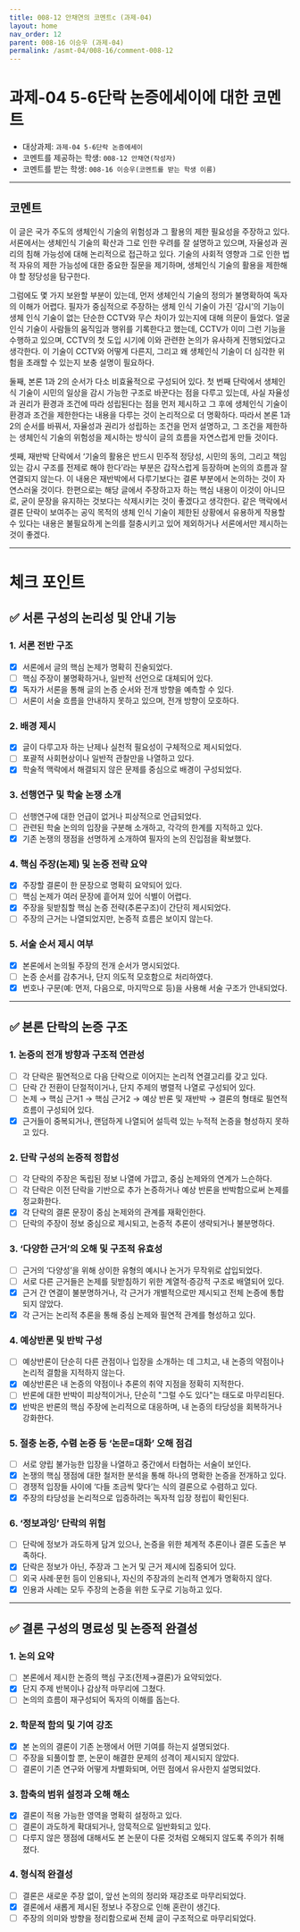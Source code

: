 ```yaml
---
title: 008-12 안채연의 코멘트c (과제-04) 
layout: home
nav_order: 12
parent: 008-16 이승우 (과제-04)
permalink: /asmt-04/008-16/comment-008-12
---
```


# 과제-04 5-6단락 논증에세이에 대한 코멘트

- 대상과제: `과제-04 5-6단락 논증에세이`
- 코멘트를 제공하는 학생: `008-12 안채연(작성자)` 
- 코멘트를 받는 학생: `008-16 이승우(코멘트를 받는 학생 이름)` 

---

## 코멘트

이 글은 국가 주도의 생체인식 기술의 위험성과 그 활용의 제한 필요성을 주장하고 있다. 서론에서는 생체인식 기술의 확산과 그로 인한 우려를 잘 설명하고 있으며, 자율성과 권리의 침해 가능성에 대해 논리적으로 접근하고 있다. 기술의 사회적 영향과 그로 인한 법적 자유의 제한 가능성에 대한 중요한 질문을 제기하며, 생체인식 기술의 활용을 제한해야 할 정당성을 탐구한다.

그럼에도 몇 가지 보완할 부분이 있는데, 먼저 생체인식 기술의 정의가 불명확하여 독자의 이해가 어렵다. 필자가 중심적으로 주장하는 생체 인식 기술이 가진 ‘감시’의 기능이 생체 인식 기술이 없는 단순한 CCTV와 무슨 차이가 있는지에 대해 의문이 들었다.  얼굴 인식 기술이 사람들의 움직임과 행위를 기록한다고 했는데, CCTV가 이미 그런 기능을 수행하고 있으며, CCTV의 첫 도입 시기에 이와 관련한 논의가 유사하게 진행되었다고 생각한다. 이 기술이 CCTV와 어떻게 다른지, 그리고 왜 생체인식 기술이 더 심각한 위험을 초래할 수 있는지 보충 설명이 필요하다. 

둘째, 본론 1과 2의 순서가 다소 비효율적으로 구성되어 있다. 첫 번째 단락에서 생체인식 기술이 시민의 일상을 감시 가능한 구조로 바꾼다는 점을 다루고 있는데, 사실 자율성과 권리가 환경과 조건에 따라 성립된다는 점을 먼저 제시하고 그 후에 생체인식 기술이 환경과 조건을 제한한다는 내용을 다루는 것이 논리적으로 더 명확하다. 따라서 본론 1과 2의 순서를 바꿔서, 자율성과 권리가 성립하는 조건을 먼저 설명하고, 그 조건을 제한하는 생체인식 기술의 위험성을 제시하는 방식이 글의 흐름을 자연스럽게 만들 것이다.

셋째, 재반박 단락에서 ‘기술의 활용은 반드시 민주적 정당성, 시민의 동의, 그리고 책임 있는 감시 구조를 전제로 해야 한다’라는 부분은 갑작스럽게 등장하며 논의의 흐름과 잘 연결되지 않는다. 이 내용은 재반박에서 다루기보다는 결론 부분에서 논의하는 것이 자연스러울 것이다. 한편으로는 해당 글에서 주장하고자 하는 핵심 내용이 이것이 아니므로, 굳이 문장을 유지하는 것보다는 삭제시키는 것이 좋겠다고 생각한다. 같은 맥락에서 결론 단락이 보여주는 공익 목적의 생체 인식 기술이 제한된 상황에서 유용하게 작용할 수 있다는 내용은 불필요하게 논의를 절충시키고 있어 제외하거나 서론에서만 제시하는 것이 좋겠다.

---

# 체크 포인트

## ✅ 서론 구성의 논리성 및 안내 기능

### **1. 서론 전반 구조**
- [x] 서론에서 글의 핵심 논제가 명확히 진술되었다.  
- [ ] 핵심 주장이 불명확하거나, 일반적 선언으로 대체되어 있다.  
- [x] 독자가 서론을 통해 글의 논증 순서와 전개 방향을 예측할 수 있다.  
- [ ] 서론이 서술 흐름을 안내하지 못하고 있으며, 전개 방향이 모호하다.

### **2. 배경 제시**
- [x] 글이 다루고자 하는 난제나 실천적 필요성이 구체적으로 제시되었다.  
- [ ] 포괄적 사회현상이나 일반적 관찰만을 나열하고 있다.  
- [x] 학술적 맥락에서 해결되지 않은 문제를 중심으로 배경이 구성되었다.

### **3. 선행연구 및 학술 논쟁 소개**
- [ ] 선행연구에 대한 언급이 없거나 피상적으로 언급되었다.  
- [ ] 관련된 학술 논의의 입장을 구분해 소개하고, 각각의 한계를 지적하고 있다.  
- [x] 기존 논쟁의 쟁점을 선명하게 소개하여 필자의 논의 진입점을 확보했다.

### **4. 핵심 주장(논제) 및 논증 전략 요약**
- [x] 주장할 결론이 한 문장으로 명확히 요약되어 있다.  
- [ ] 핵심 논제가 여러 문장에 흩어져 있어 식별이 어렵다.  
- [x] 주장을 뒷받침할 핵심 논증 전략(추론구조)이 간단히 제시되었다.  
- [ ] 주장의 근거는 나열되었지만, 논증적 흐름은 보이지 않는다.

### **5. 서술 순서 제시 여부**
- [x] 본론에서 논의될 주장의 전개 순서가 명시되었다.  
- [ ] 논증 순서를 감추거나, 단지 의도적 모호함으로 처리하였다.  
- [x] 번호나 구문(예: 먼저, 다음으로, 마지막으로 등)을 사용해 서술 구조가 안내되었다.

---

## ✅ 본론 단락의 논증 구조 

### **1. 논증의 전개 방향과 구조적 연관성**
- [ ] 각 단락은 필연적으로 다음 단락으로 이어지는 논리적 연결고리를 갖고 있다.  
- [ ] 단락 간 전환이 단절적이거나, 단지 주제의 병렬적 나열로 구성되어 있다.  
- [ ] 논제 → 핵심 근거1 → 핵심 근거2 → 예상 반론 및 재반박 → 결론의 형태로 필연적 흐름이 구성되어 있다.  
- [x] 근거들이 중복되거나, 랜덤하게 나열되어 설득력 있는 누적적 논증을 형성하지 못하고 있다.  

### **2. 단락 구성의 논증적 정합성**
- [ ] 각 단락의 주장은 독립된 정보 나열에 가깝고, 중심 논제와의 연계가 느슨하다.  
- [ ] 각 단락은 이전 단락을 기반으로 추가 논증하거나 예상 반론을 반박함으로써 논제를 정교화한다.  
- [x] 각 단락의 결론 문장이 중심 논제와의 관계를 재확인한다.  
- [ ] 단락의 주장이 정보 중심으로 제시되고, 논증적 추론이 생략되거나 불분명하다.

### **3. ‘다양한 근거’의 오해 및 구조적 유효성**
- [ ] 근거의 ‘다양성’을 위해 상이한 유형의 예시나 논거가 무작위로 삽입되었다.  
- [ ] 서로 다른 근거들은 논제를 뒷받침하기 위한 계열적·증강적 구조로 배열되어 있다.  
- [x] 근거 간 연결이 불분명하거나, 각 근거가 개별적으로만 제시되고 전체 논증에 통합되지 않았다.  
- [x] 각 근거는 논리적 추론을 통해 중심 논제와 필연적 관계를 형성하고 있다.

### **4. 예상반론 및 반박 구성**
- [ ] 예상반론이 단순히 다른 관점이나 입장을 소개하는 데 그치고, 내 논증의 약점이나 논리적 결함을 지적하지 않는다.  
- [x] 예상반론은 내 논증의 약점이나 추론의 취약 지점을 정확히 지적한다.  
- [ ] 반론에 대한 반박이 피상적이거나, 단순히 "그럴 수도 있다"는 태도로 마무리된다.  
- [x] 반박은 반론의 핵심 주장에 논리적으로 대응하며, 내 논증의 타당성을 회복하거나 강화한다.  

### **5. 절충 논증, 수렴 논증 등 ‘논문=대화’ 오해 점검**
- [ ] 서로 양립 불가능한 입장을 나열하고 중간에서 타협하는 서술이 보인다.  
- [x] 논쟁의 핵심 쟁점에 대한 철저한 분석을 통해 하나의 명확한 논증을 전개하고 있다.  
- [ ] 경쟁적 입장들 사이에 ‘다들 조금씩 맞다’는 식의 결론으로 수렴하고 있다.  
- [x] 주장의 타당성을 논리적으로 입증하려는 독자적 입장 정립이 확인된다.  

### **6. ‘정보과잉’ 단락의 위험**
- [ ] 단락에 정보가 과도하게 담겨 있으나, 논증을 위한 체계적 추론이나 결론 도출은 부족하다.  
- [x] 단락은 정보가 아닌, 주장과 그 논거 및 근거 제시에 집중되어 있다.  
- [ ] 외국 사례·문헌 등이 인용되나, 자신의 주장과의 논리적 연계가 명확하지 않다.  
- [x] 인용과 사례는 모두 주장의 논증을 위한 도구로 기능하고 있다.  

---

## ✅ 결론 구성의 명료성 및 논증적 완결성

### **1. 논의 요약**
- [ ] 본론에서 제시한 논증의 핵심 구조(전제→결론)가 요약되었다.  
- [x] 단지 주제 반복이나 감상적 마무리에 그쳤다.  
- [ ] 논의의 흐름이 재구성되어 독자의 이해를 돕는다.

### **2. 학문적 함의 및 기여 강조**
- [x] 본 논의의 결론이 기존 논쟁에서 어떤 기여를 하는지 설명되었다.  
- [ ] 주장을 되풀이할 뿐, 논문이 해결한 문제의 성격이 제시되지 않았다.  
- [ ] 결론이 기존 연구와 어떻게 차별화되며, 어떤 점에서 유사한지 설명되었다.

### **3. 함축의 범위 설정과 오해 해소**
- [x] 결론이 적용 가능한 영역을 명확히 설정하고 있다.  
- [ ] 결론이 과도하게 확대되거나, 암묵적으로 일반화되고 있다.  
- [ ] 다루지 않은 쟁점에 대해서도 본 논문이 다룬 것처럼 오해되지 않도록 주의가 취해졌다.

### **4. 형식적 완결성**
- [ ] 결론은 새로운 주장 없이, 앞선 논의의 정리와 재강조로 마무리되었다.  
- [x] 결론에서 새롭게 제시된 정보나 주장으로 인해 혼란이 생긴다.  
- [ ] 주장의 의미와 방향을 정리함으로써 전체 글이 구조적으로 마무리되었다.
